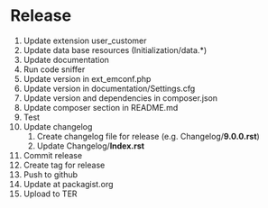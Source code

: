 # Release

1. Update extension user_customer
1. Update data base resources (Initialization/data.*)
1. Update documentation
1. Run code sniffer
1. Update version in ext_emconf.php
1. Update version in documentation/Settings.cfg
1. Update version and dependencies in composer.json
1. Update composer section in README.md
1. Test
1. Update changelog <br>
    1. Create changelog file for release (e.g. Changelog/**9.0.0.rst**)
    1. Update Changelog/**Index.rst**
1. Commit release
1. Create tag for release
1. Push to github
1. Update at packagist.org
1. Upload to TER
